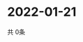 # 2022-01-21
  共 0条

  <!-- BEGIN -->
  <!-- 最后更新时间Fri Jan 21 2022 07:03:32 GMT+0000 (Coordinated Universal Time) -->
  
  <!-- END -->
  
  